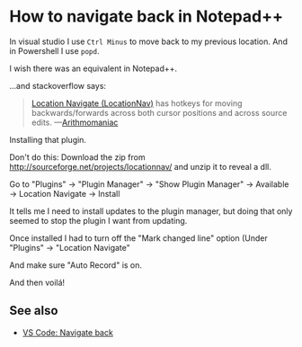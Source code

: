 ﻿# How to navigate back in Notepad++

In visual studio I use `Ctrl Minus` to move back to my previous location. And in Powershell I use `popd`.

I wish there was an equivalent in Notepad++.

...and stackoverflow says:

> [Location Navigate (LocationNav)](http://sourceforge.net/projects/locationnav/) has hotkeys for moving backwards/forwards across both cursor positions and across source edits.
> &mdash;[Arithmomaniac](http://stackoverflow.com/a/17410670)

Installing that plugin.

Don't do this: Download the zip from http://sourceforge.net/projects/locationnav/ and unzip it to reveal a dll.

Go to "Plugins" -> "Plugin Manager" -> "Show Plugin Manager" -> Available -> Location Navigate -> Install

It tells me I need to install updates to the plugin manager, but doing that only seemed to stop the plugin I want from updating.

Once installed I had to turn off the "Mark changed line" option (Under "Plugins" -> "Location Navigate"

And make sure "Auto Record" is on.

And then voil&aacute;!

## See also

- [VS Code: Navigate back](../vs_code/navigate_back.md)
